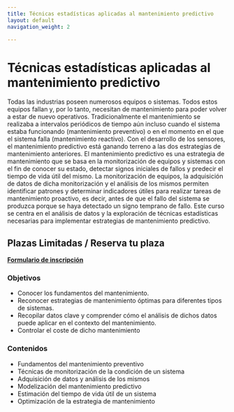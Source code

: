 ```yaml
---
title: Técnicas estadísticas aplicadas al mantenimiento predictivo
layout: default
navigation_weight: 2

---
```


# Técnicas estadísticas aplicadas al mantenimiento predictivo

Todas las industrias poseen numerosos equipos o sistemas. Todos estos equipos fallan y, por lo tanto, necesitan de mantenimiento para poder volver a estar de nuevo operativos. Tradicionalmente el mantenimiento se realizaba a intervalos periódicos de tiempo aún incluso cuando el sistema estaba funcionando (mantenimiento preventivo) o en el momento en el que el sistema falla (mantenimiento reactivo).  Con el desarrollo de los sensores, el mantenimiento predictivo está ganando terreno a las dos estrategias de mantenimiento anteriores. El mantenimiento predictivo es una estrategia de mantenimiento que se basa en la monitorización de equipos y sistemas con el fin de conocer su estado, detectar signos iniciales de fallos y predecir el tiempo de vida útil del mismo. La monitorización de equipos, la adquisición de datos de dicha monitorización y el análisis de los mismos permiten identificar patrones y determinar indicadores útiles para realizar tareas de mantenimiento proactivo, es decir, antes de que el fallo del sistema se produzca porque se haya detectado un signo temprano de fallo. Este curso se centra en el análisis de datos  y la exploración de técnicas estadísticas necesarias para implementar estrategias de mantenimiento predictivo.



## Plazas Limitadas / Reserva tu plaza
[**Formulario de inscripción**](https://forms.gle/LTZmEm6vzCd7Bkxq9)

### Objetivos
-  Conocer los fundamentos del mantenimiento. 
-  Reconocer estrategias de mantenimiento óptimas para diferentes tipos de sistemas. 
-  Recopilar datos clave y comprender cómo el análisis de dichos datos puede aplicar en el contexto del mantenimiento. 
-  Controlar el coste de dicho mantenimiento

### Contenidos
- Fundamentos del mantenimiento preventivo 
- Técnicas de monitorización de la condición de un sistema
- Adquisición de datos y análisis de los mismos 
- Modelización del mantenimiento predictivo
- Estimación del tiempo de vida útil de un sistema
- Optimización de la estrategia de mantenimiento




